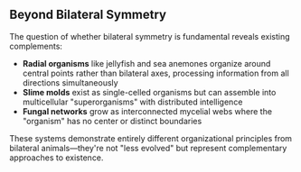 ## Beyond Bilateral Symmetry

The question of whether bilateral symmetry is fundamental reveals existing complements:

- **Radial organisms** like jellyfish and sea anemones organize around central points rather than bilateral axes, processing information from all directions simultaneously
- **Slime molds** exist as single-celled organisms but can assemble into multicellular "superorganisms" with distributed intelligence
- **Fungal networks** grow as interconnected mycelial webs where the "organism" has no center or distinct boundaries

These systems demonstrate entirely different organizational principles from bilateral animals—they're not "less evolved" but represent complementary approaches to existence.